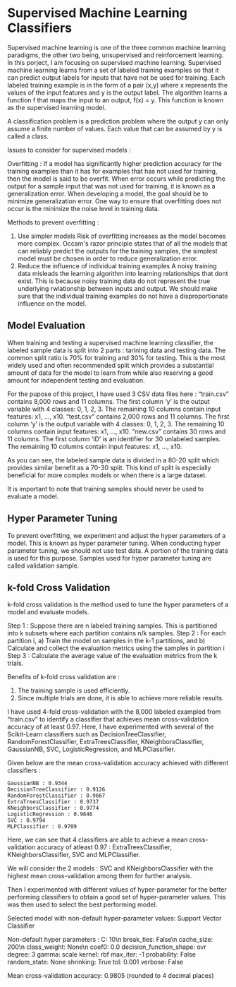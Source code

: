 # Supervised Machine Learning Classifiers

Supervised machine learning is one of the three common machine learning paradigms, the other two being, unsupervised and reinforcement learning. In this porject, I am focusing on supervised machine learning. Supervised machine learning learns from a set of labeled training examples so that it can predict output labels for inputs that have not be used for training. Each labeled training example is in the form of a pair (x,y) where x represents the values of the input features and y is the output label. The algorithm learns a function f that maps the input to an output, f(x) = y. This function is known as the supervised learning model.

A classification problem is a prediction problem where the output y can only assume a finite number of values. Each value that can be assumed by y is called a class.

Issues to consider for supervised models : 

Overfitting : If a model has significantly higher prediction accuracy for the training examples than it has for examples that has not used for training, then the model is said to be overfit. When error occurs while predicting the output for a sample input that was not used for training, it is known as a generalization error. When developing a model, the goal should be to minimize generalization error. One way to ensure that overfitting does not occur is the minimize the noise level in training data.

Methods to prevent overfitting : 
1. Use simpler models
   		Risk of overfitting increases as the model becomes more complex. Occam's razor principle states that of all the models that can reliably predict the outputs for the training samples, the simplest model must be chosen in order to reduce generalization error.
2. Reduce the influence of individual training examples
   		A noisy training data misleads the learning algorithm into learning relationships that dont exist. This is because noisy training data do not represent the true underlying rwlationship between inputs and output. We should make sure that the individual training examples do not have a disproportionate influence on the model.

## Model Evaluation

When training and testing a supervised machine learning classifier, the labeled sample data is split into 2 parts : tarining data and testing data. The common split ratio is 70% for training and 30% for testing. This is the most widely used and often recommended split which provides a substantial amount of data for the model to learn from while also reserving a good amount for independent testing and evaluation.

For the pupose of this project, I have used 3 CSV data files here :
“train.csv” contains 8,000 rows and 11 columns. The first column ‘y’ is the output variable with 4 classes: 0, 1, 2, 3. The remaining 10 columns contain input features: x1, …, x10. 
“test.csv” contains 2,000 rows and 11 columns. The first column ‘y’ is the output variable with 4 classes: 0, 1, 2, 3. The remaining 10 columns contain input features: x1, …, x10.
“new.csv” contains 30 rows and 11 columns. The first column ‘ID’ is an identifier for 30 unlabeled samples. The remaining 10 columns contain input features: x1, …, x10.

As you can see, the labeled sample data is divided in a 80-20 split which provides similar benefit as a 70-30 split. This kind of split is especially beneficial for more complex models or when there is a large dataset.

It is important to note that training samples should never be used to evaluate a model. 

## Hyper Parameter Tuning

To prevent overfitting, we experiment and adjust the hyper parameters of a model. This is known as hyper parameter tuning. When conducting hyper parameter tuning, we should not use test data. A portion of the training data is used for this purpose. Samples used for hyper parameter tuning are called validation sample. 

## k-fold Cross Validation

k-fold cross validation is the method used to tune the hyper parameters of a model and evaluate models. 

Step 1 : Suppose there are n labeled training samples. This is partitioned into k subsets where each partition contains n/k samples.
Step 2 : For each partition i, 
			a) Train the model on samples in the k-1 partitions, and
   			b) Calculate and collect the evaluation metrics using the samples in partition i 
Step 3 : Calculate the average value of the evaluation metrics from the k trials.

Benefits of k-fold cross validation are :
1. The training sample is used efficiently.
2. Since multiple trials are done, it is able to achieve more reliable results.

I have used 4-fold cross-validation with the 8,000 labeled exampled from “train.csv” to identify a classifier that achieves mean cross-validation accuracy of at least 0.97. Here, I have experimented with several of the Scikit-Learn classifiers such as DecisionTreeClassifier, RandomForestClassifier, ExtraTreesClassifier, KNeighborsClassifier, GaussianNB, SVC, LogisticRegression, and MLPClassifier. 

Given below are the mean cross-validation accuracy achieved with different classifiers :

	GaussianNB : 0.9344
	DecisionTreeClassifier : 0.9126
	RandomForestClassifier : 0.9667
	ExtraTreesClassifier : 0.9737
	KNeighborsClassifier : 0.9774
	LogisticRegression : 0.9646
	SVC : 0.9794
	MLPClassifier : 0.9709

Here, we can see that 4 classifiers are able to achieve a mean cross-validation accuracy of atleast 0.97 : ExtraTreesClassifier, KNeighborsClassifier, SVC and MLPClassifier.

We will consider the 2 models : SVC and KNeighborsClassifier with the highest mean cross-validation among them for further analysis. 

Then I experimented with different values of hyper-parameter for the better performing classifiers to obtain a good set of hyper-parameter values. This was then used to select the best performing model.

Selected model with non-default hyper-parameter values: Support Vector Classifier

Non-default hyper parameters :
	C: 10\n
	break_ties: False\n
	cache_size: 200\n
	class_weight: None\n
	coef0: 0.0
	decision_function_shape: ovr
	degree: 3
	gamma: scale
	kernel: rbf
	max_iter: -1
	probability: False
	random_state: None
	shrinking: True
	tol: 0.001
	verbose: False

Mean cross-validation accuracy: 0.9805 (rounded to 4 decimal places)
